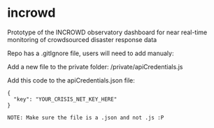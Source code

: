# incrowd
Prototype of the INCROWD observatory dashboard for near real-time monitoring of crowdsourced disaster response data


Repo has a .gitIgnore file, users will need to add manualy:

Add a new file to the private folder:
/private/apiCredentials.js

Add this code to the apiCredentials.json file:

```
{
  "key": "YOUR_CRISIS_NET_KEY_HERE"
}

NOTE: Make sure the file is a .json and not .js :P
